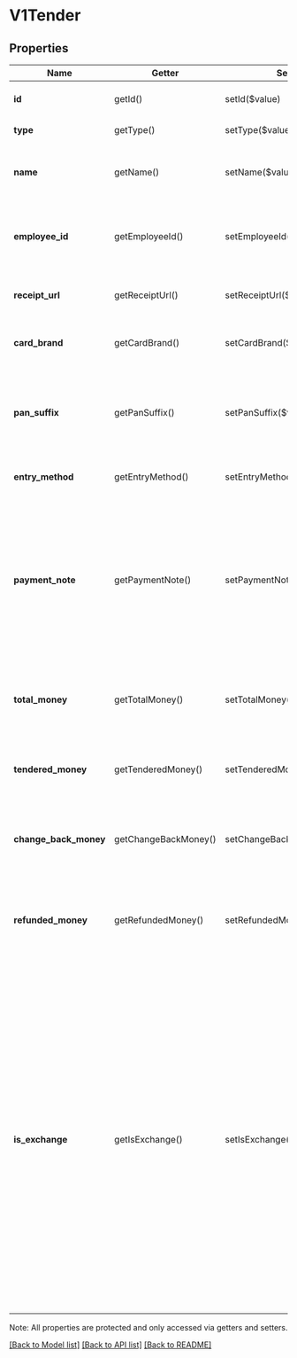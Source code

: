 # V1Tender

## Properties
Name | Getter | Setter | Type | Description | Notes
------------ | ------------- | ------------- | ------------- | ------------- | -------------
**id** | getId() | setId($value) | **string** | The tender&#39;s unique ID. | [optional] 
**type** | getType() | setType($value) | **string** | The type of tender. | [optional] 
**name** | getName() | setName($value) | **string** | A human-readable description of the tender. | [optional] 
**employee_id** | getEmployeeId() | setEmployeeId($value) | **string** | The ID of the employee that processed the tender. | [optional] 
**receipt_url** | getReceiptUrl() | setReceiptUrl($value) | **string** | The URL of the receipt for the tender. | [optional] 
**card_brand** | getCardBrand() | setCardBrand($value) | **string** | The brand of credit card provided. | [optional] 
**pan_suffix** | getPanSuffix() | setPanSuffix($value) | **string** | The last four digits of the provided credit card&#39;s account number. | [optional] 
**entry_method** | getEntryMethod() | setEntryMethod($value) | **string** | The tender&#39;s unique ID. | [optional] 
**payment_note** | getPaymentNote() | setPaymentNote($value) | **string** | Notes entered by the merchant about the tender at the time of payment, if any. Typically only present for tender with the type: OTHER. | [optional] 
**total_money** | getTotalMoney() | setTotalMoney($value) | [**\SquareConnect\Model\V1Money**](V1Money.md) | The total amount of money provided in this form of tender. | [optional] 
**tendered_money** | getTenderedMoney() | setTenderedMoney($value) | [**\SquareConnect\Model\V1Money**](V1Money.md) | The amount of total_money applied to the payment. | [optional] 
**change_back_money** | getChangeBackMoney() | setChangeBackMoney($value) | [**\SquareConnect\Model\V1Money**](V1Money.md) | The amount of total_money returned to the buyer as change. | [optional] 
**refunded_money** | getRefundedMoney() | setRefundedMoney($value) | [**\SquareConnect\Model\V1Money**](V1Money.md) | The total of all refunds applied to this tender. This amount is always negative or zero. | [optional] 
**is_exchange** | getIsExchange() | setIsExchange($value) | **bool** | Indicates whether or not the tender is associated with an exchange. If is_exchange is true, the tender represents the value of goods returned in an exchange not the actual money paid. The exchange value reduces the tender amounts needed to pay for items purchased in the exchange. | [optional] 

Note: All properties are protected and only accessed via getters and setters.

[[Back to Model list]](../../README.md#documentation-for-models) [[Back to API list]](../../README.md#documentation-for-api-endpoints) [[Back to README]](../../README.md)

